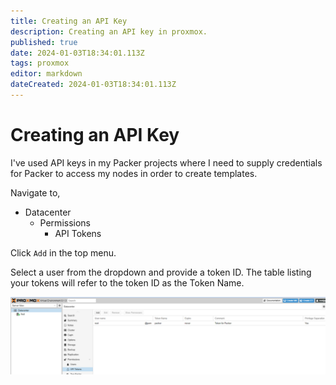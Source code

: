 ```yaml
---
title: Creating an API Key
description: Creating an API key in proxmox. 
published: true
date: 2024-01-03T18:34:01.113Z
tags: proxmox
editor: markdown
dateCreated: 2024-01-03T18:34:01.113Z
---
```


# Creating an API Key

I've used API keys in my Packer projects where I need to supply credentials for Packer to access my nodes in order to create templates. 

Navigate to,

- Datacenter
	- Permissions
  		- API Tokens
      
Click `Add` in the top menu. 

Select a user from the dropdown and provide a token ID. The table listing your tokens will refer to the token ID as the Token Name.

![proxmox-api-token.png](/images/proxmox-api-token.png)